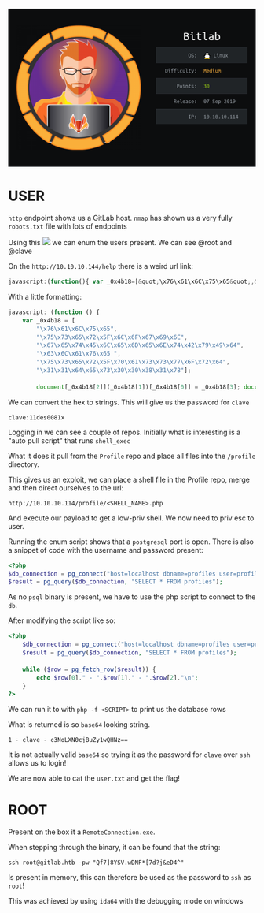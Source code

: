 ![](./logo.png)

# USER

`http` endpoint shows us a GitLab host. `nmap` has shown us a very fully `robots.txt` file with lots of endpoints

Using this ![](https://gitlab.com/gitlab-org/gitlab-foss/issues/40158) we can enum the users present. We can see @root and @clave

On the `http://10.10.10.144/help` there is a weird url link:

```javascript
javascript:(function(){ var _0x4b18=[&quot;\x76\x61\x6C\x75\x65&quot;,&quot;\x75\x73\x65\x72\x5F\x6C\x6F\x67\x69\x6E&quot;,&quot;\x67\x65\x74\x45\x6C\x65\x6D\x65\x6E\x74\x42\x79\x49\x64&quot;,&quot;\x63\x6C\x61\x76\x65&quot;,&quot;\x75\x73\x65\x72\x5F\x70\x61\x73\x73\x77\x6F\x72\x64&quot;,&quot;\x31\x31\x64\x65\x73\x30\x30\x38\x31\x78&quot;];document[_0x4b18[2]](_0x4b18[1])[_0x4b18[0]]= _0x4b18[3];document[_0x4b18[2]](_0x4b18[4])[_0x4b18[0]]= _0x4b18[5]; })()
```

With a little formatting:

```javascript
javascript: (function () { 
    var _0x4b18 = [
        "\x76\x61\x6C\x75\x65",
        "\x75\x73\x65\x72\x5F\x6C\x6F\x67\x69\x6E",
        "\x67\x65\x74\x45\x6C\x65\x6D\x65\x6E\x74\x42\x79\x49\x64", 
        "\x63\x6C\x61\x76\x65 ",
        "\x75\x73\x65\x72\x5F\x70\x61\x73\x73\x77\x6F\x72\x64",
        "\x31\x31\x64\x65\x73\x30\x30\x38\x31\x78"]; 
        
        document[_0x4b18[2]](_0x4b18[1])[_0x4b18[0]] = _0x4b18[3]; document[_0x4b18[2]](_0x4b18[4])[_0x4b18[0]] = _0x4b18[5]; })()
```

We can convert the hex to strings. This will give us the password for `clave`

```
clave:11des0081x
```

Logging in we can see a couple of repos. Initially what is interesting is a "auto pull script" that runs `shell_exec`

What it does it pull from the `Profile` repo and place all files into the `/profile` directory.

This gives us an exploit, we can place a shell file in the Profile repo, merge and then direct ourselves to the url:

```
http://10.10.10.114/profile/<SHELL_NAME>.php
```

And execute our payload to get a low-priv shell. We now need to priv esc to user.

Running the enum script shows that a `postgresql` port is open. There is also a snippet of code with the username and password present:

```php
<?php
$db_connection = pg_connect("host=localhost dbname=profiles user=profiles password=profiles");
$result = pg_query($db_connection, "SELECT * FROM profiles");
```

As no `psql` binary is present, we have to use the php script to connect to the `db`.

After modifying the script like so:

```php
<?php 
    $db_connection = pg_connect("host=localhost dbname=profiles user=profiles password=profiles"); 
    $result = pg_query($db_connection, "SELECT * FROM profiles");

    while ($row = pg_fetch_row($result)) {
        echo $row[0]." - ".$row[1]." - ".$row[2]."\n";
    }
?>
```

We can run it to with `php -f <SCRIPT>` to print us the database rows

What is returned is so `base64` looking string.
```
1 - clave - c3NoLXN0cjBuZy1wQHNz==
```

It is not actually valid `base64` so trying it as the password for `clave` over `ssh` allows us to login!

We are now able to cat the `user.txt` and get the flag!

# ROOT

Present on the box it a `RemoteConnection.exe`.

When stepping through the binary, it can be found that the string:

```
ssh root@gitlab.htb -pw "Qf7]8YSV.wDNF*[7d?j&eD4^"
```

Is present in memory, this can therefore be used as the password to `ssh` as `root`!

This was achieved by using `ida64` with the debugging mode on windows

